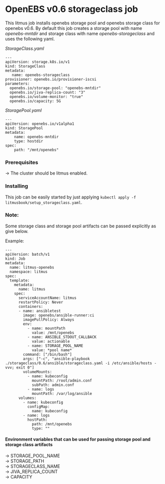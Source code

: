 # OpenEBS v0.6 storageclass job

This litmus job installs openebs storage pool and openebs storage class for openebs v0.6. By default this job creates a storage pool with name *openebs-mntdir* and storage class with name *openebs-storageclass* and uses the following yaml.

*StorageClass.yaml*

```
---
apiVersion: storage.k8s.io/v1
kind: StorageClass
metadata:
   name: openebs-storageclass
provisioner: openebs.io/provisioner-iscsi
parameters:
  openebs.io/storage-pool: "openebs-mntdir"
  openebs.io/jiva-replica-count: "3"
  openebs.io/volume-monitor: "true"
  openebs.io/capacity: 5G
```

*StoragePool.yaml*

```
---
apiVersion: openebs.io/v1alpha1
kind: StoragePool
metadata:
    name: openebs-mntdir
    type: hostdir
spec:
    path: "/mnt/openebs"
```

### Prerequisites

-> The cluster should be litmus enabled.  

### Installing

This job can be easily started by just applying ```kubectl apply -f litmusbook/setup_storageclass.yaml```.

### Note:

Some storage class and storage pool artifacts can be passed explicitly as give below.

Example:

```
---
apiVersion: batch/v1
kind: Job
metadata:
  name: litmus-openebs
  namespace: litmus 
spec:
  template:
    metadata:
      name: litmus
    spec:
      serviceAccountName: litmus
      restartPolicy: Never
      containers:
      - name: ansibletest
        image: openebs/ansible-runner:ci
        imagePullPolicy: Always
        env: 
          - name: mountPath
            value: /mnt/openebs
          - name: ANSIBLE_STDOUT_CALLBACK
            value: actionable
          - name: STORAGE_POOL_NAME
            value: *pool name*
        command: ["/bin/bash"]
        args: ["-c", "ansible-playbook ./storageclass/0.6/ansible/storageclass.yaml -i /etc/ansible/hosts -vvv; exit 0"]
        volumeMounts:
          - name: kubeconfig 
            mountPath: /root/admin.conf
            subPath: admin.conf
          - name: logs
            mountPath: /var/log/ansible 
      volumes: 
        - name: kubeconfig
          configMap: 
            name: kubeconfig 
        - name: logs 
          hostPath:
            path: /mnt/openebs
            type: ""

```


#### Environment variables that can be used for passing storage pool and storage class artifacts
-> STORAGE_POOL_NAME  
-> STORAGE_PATH  
-> STORAGECLASS_NAME  
-> JIVA_REPLICA_COUNT  
-> CAPACITY
